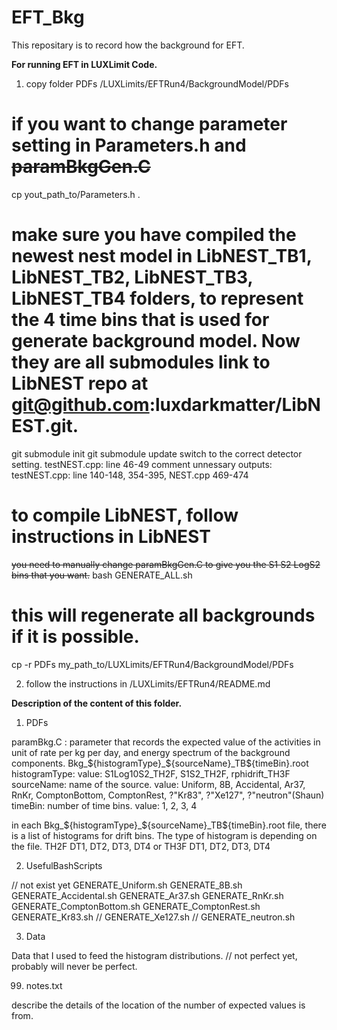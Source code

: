 # EFT_Bkg

This repositary is to record how the background for EFT.

**For running EFT in LUXLimit Code.** 

1. copy folder PDFs /LUXLimits/EFTRun4/BackgroundModel/PDFs

  # if you want to change parameter setting in Parameters.h and ~~paramBkgGen.C~~
  cp yout_path_to/Parameters.h .
  
  # make sure you have compiled the newest nest model in LibNEST_TB1, LibNEST_TB2, LibNEST_TB3, LibNEST_TB4 folders, to represent the 4 time bins that is used for generate background model. Now they are all submodules link to LibNEST repo at git@github.com:luxdarkmatter/LibNEST.git.
  git submodule init
  git submodule update
  switch to the correct detector setting. testNEST.cpp: line 46-49
  comment unnessary outputs: testNEST.cpp: line 140-148, 354-395, NEST.cpp 469-474
  # to compile LibNEST, follow instructions in LibNEST
  
  ~~you need to manually change paramBkgGen.C to give you the S1 S2 LogS2 bins that you want.~~ 
  bash GENERATE_ALL.sh  
  # this will regenerate all backgrounds if it is possible.

  cp -r PDFs my_path_to/LUXLimits/EFTRun4/BackgroundModel/PDFs

2. follow the instructions in  /LUXLimits/EFTRun4/README.md
 
**Description of the content of this folder.**

1. PDFs

  paramBkg.C : parameter that records the expected value of the activities in unit of rate per kg per day, and energy spectrum of the background components.
  Bkg_${histogramType}_${sourceName}_TB${timeBin}.root
  histogramType:
    value: S1Log10S2_TH2F, S1S2_TH2F, rphidrift_TH3F
  sourceName: name of the source.
    value: Uniform, 8B, Accidental, Ar37, RnKr, ComptonBottom, ComptonRest, ?"Kr83", ?"Xe127", ?"neutron"(Shaun)
  timeBin: number of time bins.
    value: 1, 2, 3, 4

  in each Bkg_${histogramType}_${sourceName}_TB${timeBin}.root file, there is a list of histograms for drift bins. The type of histogram is depending on the file. 
      TH2F DT1, DT2, DT3, DT4
  or  TH3F DT1, DT2, DT3, DT4

2. UsefulBashScripts

  // not exist yet
  GENERATE_Uniform.sh
  GENERATE_8B.sh
  GENERATE_Accidental.sh
  GENERATE_Ar37.sh
  GENERATE_RnKr.sh
  GENERATE_ComptonBottom.sh
  GENERATE_ComptonRest.sh
  GENERATE_Kr83.sh
//  GENERATE_Xe127.sh
//  GENERATE_neutron.sh

3. Data
  
  Data that I used to feed the histogram distributions.
  // not perfect yet, probably will never be perfect.
  
  
99. notes.txt

  describe the details of the location of the number of expected values is from.  
   
